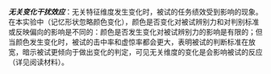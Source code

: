 ***无关变化干扰效应***：无关特征维度发生变化时，被试的任务绩效受到影响的现象。在本实验中（记忆形状忽略颜色变化），颜色是否变化对被试辨别力和对判别标准或反映偏向的影响是不同的：颜色是否发生变化对被试辨别力的影响是有限的；但当颜色发生变化时，被试的击中率和虚惊率都会更大，表明被试的判断标准在放宽，暗示被试更倾向于做出变化的判定，可见无关维度的变化是会影响被试的反应（详见阅读材料）。